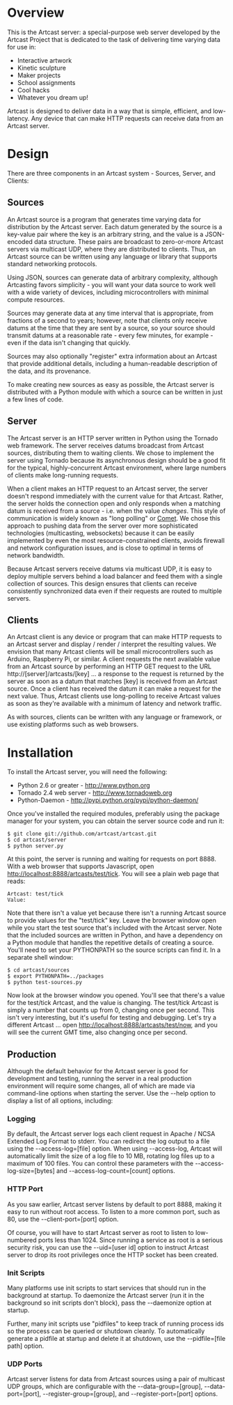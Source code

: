 Overview
========
This is the Artcast server: a special-purpose web server developed by the Artcast Project 
that is dedicated to the task of delivering time varying data for use in:

* Interactive artwork
* Kinetic sculpture
* Maker projects
* School assignments
* Cool hacks
* Whatever you dream up!

Artcast is designed to deliver data in a way that is simple, efficient, and low-latency.
Any device that can make HTTP requests can receive data from an Artcast server.

Design
======

There are three components in an Artcast system - Sources, Server, and Clients:

Sources
-------

An Artcast source is a program that generates time varying data for distribution by the
Artcast server.  Each datum generated by the source is a key-value pair where the key is
an arbitrary string, and the value is a JSON-encoded data structure.  These pairs are
broadcast to zero-or-more Artcast servers via multicast UDP, where they are distributed
to clients.  Thus, an Artcast source can be written using any language or
library that supports standard networking protocols.

Using JSON, sources can generate data of arbitrary complexity, although Artcasting favors
simplicity - you will want your data source to work well with a wide variety of devices,
including microcontrollers with minimal compute resources.

Sources may generate data at any time interval that is appropriate, from fractions of a
second to years; however, note that clients only receive datums at the time that they
are sent by a source, so your source should transmit datums at a reasonable rate - every
few minutes, for example - even if the data isn't changing that quickly.

Sources may also optionally "register" extra information about an Artcast that provide
additional details, including a human-readable description of the data, and its provenance.

To make creating new sources as easy as possible, the Artcast server is distributed with a Python
module with which a source can be written in just a few lines of code.

Server
------

The Artcast server is an HTTP server written in Python using the Tornado web framework.
The server receives datums broadcast from Artcast sources, distributing them
to waiting clients.  We chose to implement the server using Tornado because its asynchronous
design should be a good fit for the typical, highly-concurrent Artcast environment, where
large numbers of clients make long-running requests.

When a client makes an HTTP request to an Artcast server, the server doesn't respond
immediately with the current value for that Artcast.  Rather, the server holds the connection
open and only responds when a matching datum is received from a source - i.e. when the value *changes*.
This style of communication is widely known
as "long polling" or [Comet](http://en.wikipedia.org/wiki/Comet_(programming)).  We chose this
approach to pushing data from the server over more sophisticated technologies (multicasting, websockets)
because it can be easily implemented by even the most resource-constrained clients, avoids
firewall and network configuration issues, and is close to optimal in terms of network bandwidth.

Because Artcast servers receive datums via multicast UDP, it is easy to deploy multiple 
servers behind a load balancer and feed them with a single collection of sources.  This design
ensures that clients can receive consistently synchronized data even if their requests are routed
to multiple servers.

Clients
-------

An Artcast client is any device or program that can make HTTP requests to an Artcast server
and display / render / interpret the resulting values.  We envision that many Artcast clients will
be small microcontrollers such as Arduino, Raspberry Pi, or similar.  A client requests the next available
value from an Artcast source by performing an HTTP GET request
to the URL http://[server]/artcasts/[key] ... a response to the request is returned by the server as soon
as a datum that matches [key] is received from an Artcast source.  Once a client has
received the datum it can make a request for the next value.  Thus, Artcast clients use
long-polling to receive Artcast values as soon as they're available with a minimum of
latency and network traffic.

As with sources, clients can be written with any language or
framework, or use existing platforms such as web browsers.

Installation
============

To install the Artcast server, you will need the following:

* Python 2.6 or greater - <http://www.python.org>
* Tornado 2.4 web server - <http://www.tornadoweb.org>
* Python-Daemon - <http://pypi.python.org/pypi/python-daemon/>

Once you've installed the required modules, preferably using the package manager for your system, you
can obtain the server source code and run it:

    $ git clone git://github.com/artcast/artcast.git
    $ cd artcast/server
    $ python server.py

At this point, the server is running and waiting for requests on port 8888.  With a web browser that
supports Javascript, open <http://localhost:8888/artcasts/test/tick>.  You will see a plain web page that reads:

    Artcast: test/tick
    Value: 

Note that there isn't a value yet because there isn't a running Artcast source to provide values for the
"test/tick" key.  Leave the browser window open while you start the test source that's included with the
Artcast server.  Note that the included sources are written in Python, and have a dependency on a Python
module that handles the repetitive details of creating a source.  You'll need to set your
PYTHONPATH so the source scripts can find it.  In a separate shell window:

    $ cd artcast/sources
    $ export PYTHONPATH=../packages
    $ python test-sources.py

Now look at the browser window you opened.  You'll see that there's a value for the test/tick Artcast, and 
the value is changing.  The test/tick Artcast is simply a number that counts up from 0, changing once per second.
This isn't very interesting, but it's useful for testing and debugging.  Let's try a different Artcast ...
open <http://localhost:8888/artcasts/test/now>, and you will see the current GMT time, also changing once per second.

Production
----------

Although the default behavior for the Artcast server is good for development and testing, running the
server in a real production environment will require some changes, all of which are made via command-line
options when starting the server.  Use the --help option to display a list of all options, including:

### Logging

By default, the Artcast server logs each client request in Apache / NCSA Extended Log Format to stderr.
You can redirect the log output to a file using the --access-log=[file] option.  When using --access-log,
Artcast will automatically limit the size of a log file to 10 MB, rotating log files up to a maximum of 100
files.  You can control these parameters with the --access-log-size=[bytes] and --access-log-count=[count] options.

### HTTP Port

As you saw earlier, Artcast server listens by default to port 8888, making it easy to run without root access.
To listen to a more common port, such as 80, use the --client-port=[port] option.

Of course, you will have to start Artcast server as root to listen to low-numbered ports less than 1024.  Since
running a service as root is a serious security risk, you can use the --uid=[user id] option to instruct
Artcast server to drop its root privileges once the HTTP socket has been created.

### Init Scripts

Many platforms use init scripts to start services that should run in the background at startup.
To daemonize the Artcast server (run it in the background so init scripts don't block), pass the --daemonize
option at startup.

Further, many init scripts use "pidfiles" to keep track of running process ids so the process can be
queried or shutdown cleanly.  To automatically generate a pidfile at startup and delete it at shutdown,
use the --pidfile=[file path] option.

### UDP Ports

Artcast server listens for data from Artcast sources using a pair of multicast UDP groups, which are configurable
with the --data-group=[group], --data-port=[port], --register-group=[group], and --register-port=[port] options.

